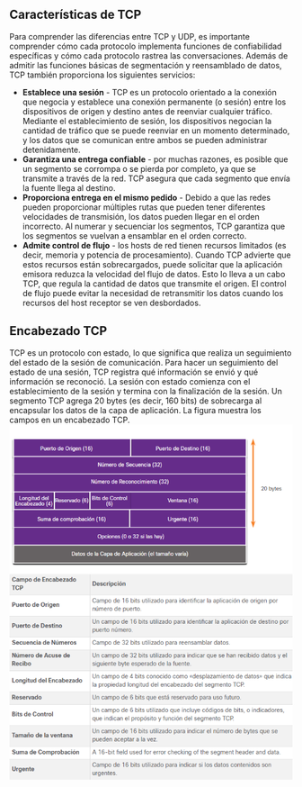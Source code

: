 ## Características de TCP
Para comprender las diferencias entre TCP y UDP, es importante comprender cómo cada protocolo implementa funciones de confiabilidad específicas y cómo cada protocolo rastrea las conversaciones.
Además de admitir las funciones básicas de segmentación y reensamblado de datos, TCP también proporciona los siguientes servicios:
- **Establece una sesión** - TCP es un protocolo orientado a la conexión que negocia y establece una conexión permanente (o sesión) entre los dispositivos de origen y destino antes de reenviar cualquier tráfico. Mediante el establecimiento de sesión, los dispositivos negocian la cantidad de tráfico que se puede reenviar en un momento determinado, y los datos que se comunican entre ambos se pueden administrar detenidamente.
- **Garantiza una entrega confiable** - por muchas razones, es posible que un segmento se corrompa o se pierda por completo, ya que se transmite a través de la red. TCP asegura que cada segmento que envía la fuente llega al destino.
- **Proporciona entrega en el mismo pedido** - Debido a que las redes pueden proporcionar múltiples rutas que pueden tener diferentes velocidades de transmisión, los datos pueden llegar en el orden incorrecto. Al numerar y secuenciar los segmentos, TCP garantiza que los segmentos se vuelvan a ensamblar en el orden correcto.
- **Admite control de flujo** - los hosts de red tienen recursos limitados (es decir, memoria y potencia de procesamiento). Cuando TCP advierte que estos recursos están sobrecargados, puede solicitar que la aplicación emisora reduzca la velocidad del flujo de datos. Esto lo lleva a un cabo TCP, que regula la cantidad de datos que transmite el origen. El control de flujo puede evitar la necesidad de retransmitir los datos cuando los recursos del host receptor se ven desbordados.
## Encabezado TCP
TCP es un protocolo con estado, lo que significa que realiza un seguimiento del estado de la sesión de comunicación. Para hacer un seguimiento del estado de una sesión, TCP registra qué información se envió y qué información se reconoció. La sesión con estado comienza con el establecimiento de la sesión y termina con la finalización de la sesión.
Un segmento TCP agrega 20 bytes (es decir, 160 bits) de sobrecarga al encapsular los datos de la capa de aplicación. La figura muestra los campos en un encabezado TCP.
![](../../Images/Pasted%20image%2020231129011538.png)
![](../../Images/Pasted%20image%2020231129011553.png)
